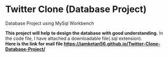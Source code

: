 # Twitter Clone (Database Project)
 Database Project using MySql Workbench
 
 <b>This project will help to design the database with good understanding.</b>
 In the code file, I have attached a downloadable file(.sql extension).
<br>
<b>Here is the link for mail file https://iamketan56.github.io/Twitter-Clone-Database-Project/</b>
